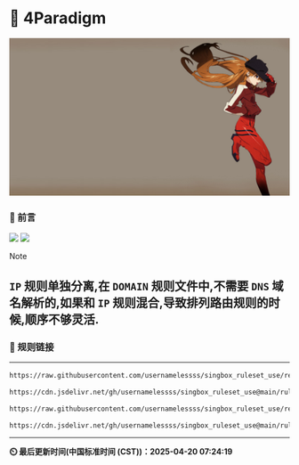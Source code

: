 
# 🧸 4Paradigm
![](https://raw.githubusercontent.com/usernamelessss/picture-bed/main/images/202504042256831.jpg)
### 📣 前言
![](https://shields.io/badge/-移除重复规则-ff69b4) ![](https://shields.io/badge/-IP&nbsp;规则单独存放不与&nbsp;DOMAIN&nbsp;等混合-green)
> [!NOTE]
**`IP` 规则单独分离,在 `DOMAIN` 规则文件中,不需要 `DNS` 域名解析的,如果和 `IP` 规则混合,导致排列路由规则的时候,顺序不够灵活.**
---

###  🔗 规则链接
---

```url
https://raw.githubusercontent.com/usernamelessss/singbox_ruleset_use/refs/heads/main/rule/4Paradigm/4Paradigm_No_IP.json
```

```url
https://cdn.jsdelivr.net/gh/usernamelessss/singbox_ruleset_use@main/rule/4Paradigm/4Paradigm_No_IP.json
```

```url
https://raw.githubusercontent.com/usernamelessss/singbox_ruleset_use/refs/heads/main/rule/4Paradigm/4Paradigm_No_IP.srs
```

```url
https://cdn.jsdelivr.net/gh/usernamelessss/singbox_ruleset_use@main/rule/4Paradigm/4Paradigm_No_IP.srs
```

---
**⏲️ 最后更新时间(中国标准时间 (CST))：2025-04-20 07:24:19**